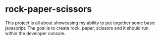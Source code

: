# rock-paper-scissors

This project is all about showcasing my ability to put together some basic javascript.
The goal is to create rock, paper, scissors and it should run within the developer console.